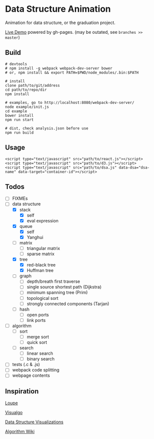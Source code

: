 # Data Structure Animation

Animation for data structure, or the graduation project.

[Live Demo](https://dagnaf.github.io/data-structure-animation) powered by gh-pages. (may be outated, see `branches >> master`)

## Build
```
# devtools
# npm install -g webpack webpack-dev-server bower
# or, npm install && export PATH=$PWD/node_modules/.bin:$PATH
```
```
# install
clone path/to/git/address
cd path/to/repo/dir
npm install
```
```
# examples, go to http://localhost:8080/webpack-dev-server/
node example/init.js
cd example
bower install
npm run start
```
```
# dist, check analysis.json before use
npm run build
```

## Usage
```
<script type="text/javascript" src="path/to/react.js"></script>
<script type="text/javascript" src="path/to/d3.js"></script>
<script type="text/javascript" src="path/to/dsa.js" data-dsa="dsa-name" data-target="container-id"></script>
```

## Todos

- [ ] FIXMEs
- [ ] data structure
  - [X] stack
    - [X] self
    - [X] eval expression
  - [X] queue
    - [X] self
    - [X] Yanghui
  - [ ] matrix
    - [ ] triangular matrix
    - [ ] sparse matrix
  - [X] tree
    - [X] red-black tree
    - [X] Huffman tree
  - [ ] graph
    - [ ] depth/breath first traverse
    - [ ] single source shortest path (Dijkstra)
    - [ ] minimum spanning tree (Prim)
    - [ ] topological sort
    - [ ] strongly connected components (Tarjan)
  - [ ] hash
    - [ ] open ports
    - [ ] link ports
- [ ] algorithm
  - [ ] sort
    - [ ] merge sort
    - [ ] quick sort
  - [ ] search
    - [ ] linear search
    - [ ] binary search
- [ ] tests (.c & .js)
- [ ] webpack code splitting
- [ ] webpage contents

## Inspiration

[Loupe](https://latentflip.github.io/loupe)

[Visualgo](http://visualgo.net)

[Data Structure Visualizations](http://www.cs.usfca.edu/~galles/visualization/Algorithms.html)

[Algorithm Wiki](http://will.thimbleby.net/algorithms/doku.php)
